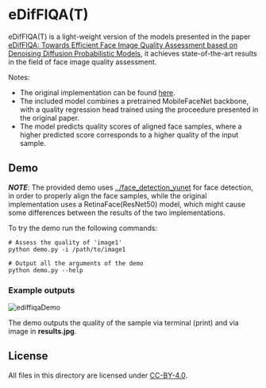 # eDifFIQA(T)

eDifFIQA(T) is a light-weight version of the models presented in the paper [eDifFIQA: Towards Efficient Face Image Quality Assessment based on Denoising Diffusion Probabilistic Models](https://ieeexplore.ieee.org/document/10468647), it achieves state-of-the-art results in the field of face image quality assessment.

Notes:

- The original implementation can be found [here](https://github.com/LSIbabnikz/eDifFIQA).
- The included model combines a pretrained MobileFaceNet backbone, with a quality regression head trained using the proceedure presented in the original paper.
- The model predicts quality scores of aligned face samples, where a higher predicted score corresponds to a higher quality of the input sample.


## Demo

***NOTE***: The provided demo uses [../face_detection_yunet](../face_detection_yunet) for face detection, in order to properly align the face samples, while the original implementation uses a RetinaFace(ResNet50) model, which might cause some differences between the results of the two implementations.

To try the demo run the following commands:


```shell
# Assess the quality of 'image1'
python demo.py -i /path/to/image1

# Output all the arguments of the demo
python demo.py --help
```


### Example outputs

![ediffiqaDemo](./example_outputs/demo.jpg)

The demo outputs the quality of the sample via terminal (print) and via image in __results.jpg__. 

## License

All files in this directory are licensed under [CC-BY-4.0](./LICENSE).

